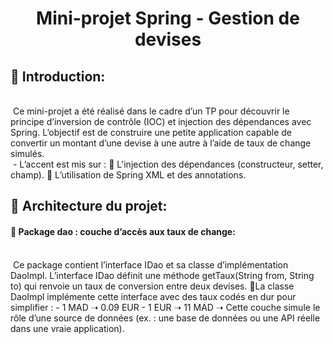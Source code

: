 
  <h1 align="center">
  <b>Mini-projet Spring - Gestion de devises</b>
  </h1>

<h2><b>🔰 Introduction:  </b></h2><br>
   &nbsp;Ce mini-projet a été réalisé dans le cadre d’un TP pour découvrir le principe d’inversion de contrôle (IOC) et injection des dépendances avec Spring.
L’objectif est de construire une petite application capable de convertir un montant d’une devise à une autre à l’aide de taux de change simulés.  <br>
       &nbsp;- L’accent est mis sur :    
     🔹  L'injection des dépendances (constructeur, setter, champ).    
     🔹  L’utilisation de Spring XML et des annotations.    
    <br>
<h2><b>🧱 Architecture du projet: </b></h2>
<h4><b>📁 Package dao : couche d’accès aux taux de change: </b></h4><br>
   &nbsp;Ce package contient l’interface IDao et sa classe d’implémentation DaoImpl. L’interface IDao définit une méthode getTaux(String from, String to) qui renvoie un taux de conversion entre deux devises.    
🔹La classe DaoImpl implémente cette interface avec des taux codés en dur pour simplifier :  
    - 1 MAD ➝ 0.09 EUR  
    - 1 EUR ➝ 11 MAD  
➝ Cette couche simule le rôle d’une source de données (ex. : une base de données ou une API réelle dans une vraie application).



